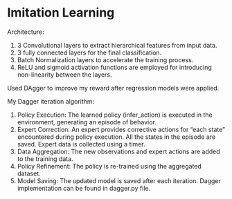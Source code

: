 # Imitation Learning

Architecture:
1) 3 Convolutional layers to extract hierarchical features from input data.
2) 3 fully connected layers for the final classification.
3) Batch Normalization layers to accelerate the training process.
4) ReLU and sigmoid activation functions are employed for introducing non-linearity between the layers.


Used DAgger to improve my reward after regression models were applied. 

My Dagger iteration algorithm:
1) Policy Execution: The learned policy (infer_action) is executed in the environment, generating an episode of behavior.
2) Expert Correction: An expert provides corrective actions for “each state” encountered during policy execution. All the states in the episode are saved. Expert data is collected using a timer.
3) Data Aggregation: The new observations and expert actions are added to the training data.
4) Policy Refinement: The policy is re-trained using the aggregated dataset.
5) Model Saving: The updated model is saved after each iteration.
Dagger implementation can be found in dagger.py file.

